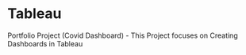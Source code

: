 # Tableau
Portfolio Project (Covid Dashboard) - 
This Project focuses on Creating Dashboards in Tableau
